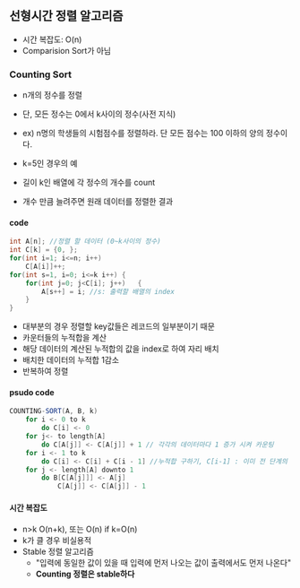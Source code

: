 ## 선형시간 정렬 알고리즘

- 시간 복잡도: O(n)
- Comparision Sort가 아님

### Counting Sort

- n개의 정수를 정렬
- 단, 모든 정수는 0에서 k사이의 정수(사전 지식)
- ex) n명의 학생들의 시험점수를 정렬하라. 단 모든 점수는 100 이하의 양의 정수이다.

- k=5인 경우의 예
- 길이 k인 배열에 각 정수의 개수를 count
- 개수 만큼 늘려주면 원래 데이터를 정렬한 결과

#### code

```java
int A[n]; //정렬 할 데이터 (0~k사이의 정수)
int C[k] = {0, };
for(int i=1; i<=n; i++)
    C[A[i]]++;
for(int s=1, i=0; i<=k i++) {
    for(int j=0; j<C[i]; j++)   {
        A[s++] = i; //s: 출력할 배열의 index
    }
}
```

- 대부분의 경우 정렬할 key값들은 레코드의 일부분이기 때문
- 카운터들의 누적합을 계산
- 해당 데이터의 계산된 누적합의 값을 index로 하여 자리 배치
- 배치한 데이터의 누적합 1감소
- 반복하여 정렬

#### psudo code

```java
COUNTING-SORT(A, B, k)
    for i <- 0 to k
        do C[i] <- 0
    for j<- to length[A]
        do C[A[j]] <- C[A[j]] + 1 // 각각의 데이터마다 1 증가 시켜 카운팅
    for i <- 1 to k
        do C[i] <- C[i] + C[i - 1] //누적합 구하기, C[i-1] : 이미 전 단계의 누적합
    for j <- length[A] downto 1
        do B[C[A[j]]] <- A[j]
            C[A[j]] <- C[A[j]] - 1
```

#### 시간 복잡도

- n>k O(n+k), 또는 O(n) if k=O(n)
- k가 클 경우 비실용적
- Stable 정렬 알고리즘
  - "입력에 동일한 값이 있을 때 입력에 먼저 나오는 값이 출력에서도 먼저 나온다"
  - **Counting 정렬은 stable하다**
